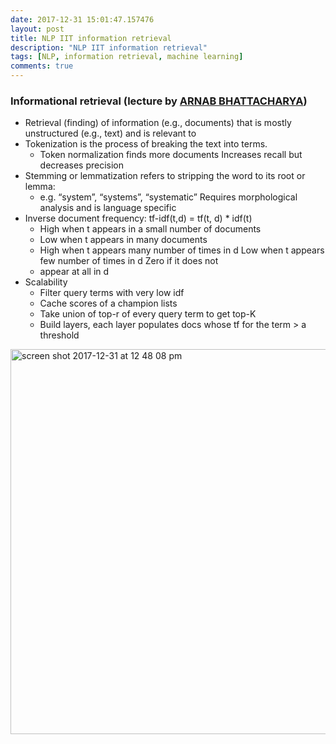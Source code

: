 ```yaml
---
date: 2017-12-31 15:01:47.157476
layout: post
title: NLP IIT information retrieval
description: "NLP IIT information retrieval"
tags: [NLP, information retrieval, machine learning]
comments: true
---
```





### Informational retrieval  (lecture by [ARNAB BHATTACHARYA](https://nlpsummerschool2017.wordpress.com/schedule/))
* Retrieval (finding) of information (e.g., documents) that is mostly unstructured (e.g., text) and is relevant to 
* Tokenization is the process of breaking the text into terms.
  - Token normalization finds more documents Increases recall but decreases precision
* Stemming or lemmatization refers to stripping the word to its root or lemma:
  - e.g. “system”, “systems”, “systematic” Requires morphological analysis and is language specific
* Inverse document frequency: 
  tf-idf(t,d) = tf(t, d) * idf(t)
  - High when t appears in a small number of documents
  - Low when t appears in many documents
  - High when t appears many number of times in d Low when t appears few number of times in d Zero if it does not 
  - appear at all in d
* Scalability
  - Filter query terms with very low idf
  - Cache scores of a champion lists
  - Take union of top-r of every query term to get top-K
  - Build layers, each layer populates docs whose tf for the term > a threshold

<img width="616" alt="screen shot 2017-12-31 at 12 48 08 pm" src="https://user-images.githubusercontent.com/5177427/34464154-e2ad66b8-ee28-11e7-938c-08849b4ebd9b.png">


<!--excerpt-->